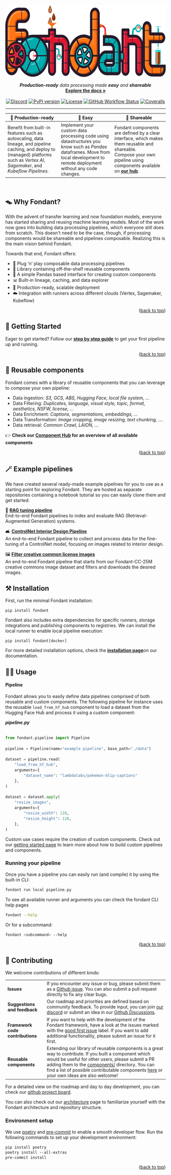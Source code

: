 <a id="top"></a>
<p align="center">
    <img src="https://raw.githubusercontent.com/ml6team/fondant/main/docs/art/fondant_banner.svg" style="height:225px;"/>
</p>
<p align="center">
    <i>
        <b>Production-ready</b> 
        data processing made 
        <b>easy</b> 
        and 
        <b>shareable</b>
    </i>
    <br>
    <a href="http://fondant.ai"><strong>Explore the docs »</strong></a>
    <br>
    <br>
    <a href="https://discord.gg/HnTdWhydGp"><img alt="Discord" src="https://dcbadge.vercel.app/api/server/HnTdWhydGp?style=flat-square"></a>
    <a href="https://pypi.org/project/fondant/"><img alt="PyPI version" src="https://img.shields.io/pypi/v/fondant?color=brightgreen&style=flat-square"></a>
    <a href="https://fondant.readthedocs.io/en/latest/license/"><img alt="License" src="https://img.shields.io/github/license/ml6team/fondant?style=flat-square&color=brightgreen"></a>
    <a href="https://github.com/ml6team/fondant/actions/workflows/pipeline.yaml"><img alt="GitHub Workflow Status" src="https://img.shields.io/github/actions/workflow/status/ml6team/fondant/pipeline.yaml?style=flat-square"></a>
    <a href="https://coveralls.io/github/ml6team/fondant?branch=main"><img alt="Coveralls" src="https://img.shields.io/coverallsCoverage/github/ml6team/fondant?style=flat-square"></a>
</p>

---

<table>
  <thead>
    <tr>
      <th width="33%">🚀 Production-ready</th>
      <th width="33%">👶 Easy</th>
      <th width="33%">👫 Shareable</th>
    </tr>
  </thead>
  <tbody>
    <tr>
      <td>
          Benefit from built-in features such as autoscaling, data lineage, and pipeline caching, and deploy to (managed) platforms such as <i>Vertex AI</i>, <i>Sagemaker</i>, and <i>Kubeflow Pipelines</i>.
      </td>
      <td>
          Implement your custom data processing code using datastructures you know such as <i>Pandas</i> dataframes.
          Move from local development to remote deployment without any code changes.
      </td>
      <td>
          Fondant components are defined by a clear interface, which makes them reusable and shareable.<br>
          Compose your own pipeline using components available on <a href="https://fondant.ai/en/latest/components/hub/"><b>our hub</b></a>.
      </td>
    </tr>
  </tbody>
</table>
<br>

## 🪤 Why Fondant?

With the advent of transfer learning and now foundation models, everyone has started sharing and 
reusing machine learning models. Most of the work now goes into building data processing 
pipelines, which everyone still does from scratch. 
This doesn't need to be the case, though, if processing components would be shareable and pipelines 
composable. Realizing this is the main vision behind Fondant.

Towards that end, Fondant offers:

- 🔧 Plug ‘n’ play composable data processing pipelines
- 🧩 Library containing off-the-shelf reusable components
- 🐼 A simple Pandas based interface for creating custom components
- 📊 Built-in lineage, caching, and data explorer
- 🚀 Production-ready, scalable deployment
- ☁️ Integration with runners across different clouds (Vertex, Sagemaker, Kubeflow)

<p align="right">(<a href="#top">back to top</a>)</p>

## 💨 Getting Started

Eager to get started? Follow our [**step by step guide**](https://fondant.ai/en/latest/guides/first_pipeline/) to get your first pipeline up and running.

<p align="right">(<a href="#top">back to top</a>)</p>

## 🧩 Reusable components

Fondant comes with a library of reusable components that you can leverage to compose your own 
pipeline:

- Data ingestion: _S3, GCS, ABS, Hugging Face, local file system, ..._
- Data Filtering: _Duplicates, language, visual style, topic, format, aesthetics, NSFW, license, 
  ..._
- Data Enrichment: _Captions, segmentations, embeddings, ..._
- Data Transformation: _Image cropping, image resizing, text chunking, ...._
- Data retrieval: _Common Crawl, LAION, ..._

👉 **Check our [Component Hub](https://fondant.ai/en/latest/components/hub/) for an overview of all 
available components**

<p align="right">(<a href="#top">back to top</a>)</p>

## 🪄 Example pipelines

We have created several ready-made example pipelines for you to use as a starting point for exploring Fondant. 
They are hosted as separate repositories containing a notebook tutorial so you can easily clone them and get started:

📖 [**RAG tuning pipeline**](https://github.com/ml6team/fondant-usecase-RAG)  
End-to-end Fondant pipelines to index and evaluate RAG (Retrieval-Augmented Generation) systems.

🛋️ [**ControlNet Interior Design Pipeline**](https://github.com/ml6team/fondant-usecase-controlnet)  
An end-to-end Fondant pipeline to collect and process data for the fine-tuning of a ControlNet model, focusing on images related to interior design.

🖼️ [**Filter creative common license images**](https://github.com/ml6team/fondant-usecase-filter-creative-commons)  
An end-to-end Fondant pipeline that starts from our Fondant-CC-25M creative commons image dataset and filters and downloads the desired images.

## ⚒️ Installation

First, run the minimal Fondant installation:

```
pip install fondant
```

Fondant also includes extra dependencies for specific runners, storage integrations and publishing 
components to registries. 
We can install the local runner to enable local pipeline execution:

```
pip install fondant[docker]
```

For more detailed installation options, check the [**installation page**](https://fondant.ai/en/latest/guides/installation/)on our documentation.


## 👨‍💻 Usage

#### Pipeline

Fondant allows you to easily define data pipelines comprised of both reusable and custom
components. The following pipeline for instance uses the reusable `load_from_hf_hub` component
to load a dataset from the Hugging Face Hub and process it using a custom component:

**_pipeline.py_**
```python

from fondant.pipeline import Pipeline

pipeline = Pipeline(name="example pipeline", base_path="./data")

dataset = pipeline.read(
    "load_from_hf_hub",
    arguments={
        "dataset_name": "lambdalabs/pokemon-blip-captions"
    },
)

dataset = dataset.apply(
    "resize_images",
    arguments={
        "resize_width": 128,
        "resize_height": 128,
    },
)
```

Custom use cases require the creation of custom components. Check out our [getting started page](https://fondant.ai/en/latest/guides/first_pipeline/) to learn
more about how to build custom pipelines and components.

### Running your pipeline

Once you have a pipeline you can easily run (and compile) it by using the built-in CLI:

```bash
fondant run local pipeline.py
```

To see all available runner and arguments you can check the fondant CLI help pages

```bash
fondant --help
```

Or for a subcommand:

```bash
fondant <subcommand> --help
```

<p align="right">(<a href="#top">back to top</a>)</p>

## 👭 Contributing

We welcome contributions of different kinds:

|                                  |                                                                                                                                                                                                                                                                                                                                                                                                                                                                               |
|----------------------------------|-------------------------------------------------------------------------------------------------------------------------------------------------------------------------------------------------------------------------------------------------------------------------------------------------------------------------------------------------------------------------------------------------------------------------------------------------------------------------------|
| **Issues**                       | If you encounter any issue or bug, please submit them as a [Github issue](https://github.com/ml6team/fondant/issues). You can also submit a pull request directly to fix any clear bugs.                                                                                                                                                                                                                                                                                      |
| **Suggestions and feedback**     | Our roadmap and priorities are defined based on community feedback. To provide input, you can join [our discord](https://discord.gg/HnTdWhydGp) or submit an idea in our [Github Discussions](https://github.com/ml6team/fondant/discussions/categories/ideas).                                                                                                                                                                                                               |
| **Framework code contributions** | If you want to help with the development of the Fondant framework, have a look at the issues marked with the [good first issue](https://github.com/ml6team/fondant/issues?q=is%3Aopen+is%3Aissue+label%3A%22good+first+issue%22) label. If you want to add additional functionality, please submit an issue for it first.                                                                                                                                                     |
| **Reusable components**          | Extending our library of reusable components is a great way to contribute. If you built a component which would be useful for other users, please submit a PR adding them to the [components/](https://github.com/ml6team/fondant/tree/main/src/fondant/components) directory. You can find a list of possible contributable components [here](https://github.com/ml6team/fondant/issues?q=is%3Aissue+is%3Aopen+label%3A%22Components%22) or your own ideas are also welcome! |

For a detailed view on the roadmap and day to day development, you can check our [github project
board](https://github.com/orgs/ml6team/projects/1).

You can also check out our [architecture](docs/architecture.md) page to familiarize yourself with the Fondant architecture and repository structure.

### Environment setup

We use [poetry](https://python-poetry.org/docs/) and [pre-commit](https://pre-commit.com/) to enable a smooth developer flow. Run the following commands to
set up your development environment:

```shell
pip install poetry
poetry install --all-extras
pre-commit install
```

<p align="right">(<a href="#top">back to top</a>)</p>
